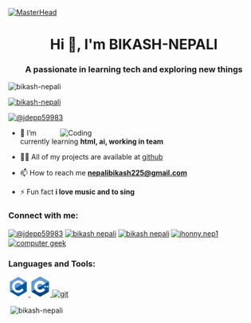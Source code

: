 [![MasterHead](https://i.pinimg.com/originals/02/87/d3/0287d3ba8b3330fca99f69e2001d3168.gif)](https://rishavchanda.io)
<h1 align="center">Hi 👋, I'm BIKASH-NEPALI</h1>
<h3 align="center">A passionate in learning tech and exploring new things</h3>

<p align="left"> <img src="https://komarev.com/ghpvc/?username=bikash-nepali&label=Profile%20views&color=0e75b6&style=flat" alt="bikash-nepali" /> </p>

<p align="left"> <a href="https://github.com/ryo-ma/github-profile-trophy"><img src="https://github-profile-trophy.vercel.app/?username=bikash-nepali" alt="bikash-nepali" /></a> </p>

<p align="left"> <a href="https://twitter.com/@jdepp59983" target="blank"><img src="https://img.shields.io/twitter/follow/@jdepp59983?logo=twitter&style=for-the-badge" alt="@jdepp59983" /></a> </p>
<img align="right" alt="Coding" width="400" src="https://media.tenor.com/-UygBh3nnfEAAAAC/coding.gif">


- 🌱 I’m currently learning **html, ai, working in team**

- 👨‍💻 All of my projects are available at [github](github)

- 📫 How to reach me **nepalibikash225@gmail.com**

- ⚡ Fun fact **i love music and to sing**

<h3 align="left">Connect with me:</h3>
<p align="left">
<a href="https://twitter.com/@jdepp59983" target="blank"><img align="center" src="https://raw.githubusercontent.com/rahuldkjain/github-profile-readme-generator/master/src/images/icons/Social/twitter.svg" alt="@jdepp59983" height="30" width="40" /></a>
<a href="https://linkedin.com/in/bikash nepali" target="blank"><img align="center" src="https://raw.githubusercontent.com/rahuldkjain/github-profile-readme-generator/master/src/images/icons/Social/linked-in-alt.svg" alt="bikash nepali" height="30" width="40" /></a>
<a href="https://fb.com/bikash nepali" target="blank"><img align="center" src="https://raw.githubusercontent.com/rahuldkjain/github-profile-readme-generator/master/src/images/icons/Social/facebook.svg" alt="bikash nepali" height="30" width="40" /></a>
<a href="https://instagram.com/jhonny.nep1" target="blank"><img align="center" src="https://raw.githubusercontent.com/rahuldkjain/github-profile-readme-generator/master/src/images/icons/Social/instagram.svg" alt="jhonny.nep1" height="30" width="40" /></a>
<a href="https://www.youtube.com/c/computer geek" target="blank"><img align="center" src="https://raw.githubusercontent.com/rahuldkjain/github-profile-readme-generator/master/src/images/icons/Social/youtube.svg" alt="computer geek" height="30" width="40" /></a>
</p>

<h3 align="left">Languages and Tools:</h3>
<p align="left"> <a href="https://www.cprogramming.com/" target="_blank" rel="noreferrer"> <img src="https://raw.githubusercontent.com/devicons/devicon/master/icons/c/c-original.svg" alt="c" width="40" height="40"/> </a> <a href="https://www.w3schools.com/cpp/" target="_blank" rel="noreferrer"> <img src="https://raw.githubusercontent.com/devicons/devicon/master/icons/cplusplus/cplusplus-original.svg" alt="cplusplus" width="40" height="40"/> </a> <a href="https://git-scm.com/" target="_blank" rel="noreferrer"> <img src="https://www.vectorlogo.zone/logos/git-scm/git-scm-icon.svg" alt="git" width="40" height="40"/> </a> </p>

<p>&nbsp;<img align="center" src="https://github-readme-stats.vercel.app/api?username=bikash-nepali&show_icons=true&locale=en" alt="bikash-nepali" /></p>
